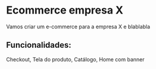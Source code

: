# Ecommerce empresa X

Vamos criar um e-commerce para a empresa X e blablabla

## Funcionalidades:

Checkout, Tela do produto, Catálogo, Home com banner
